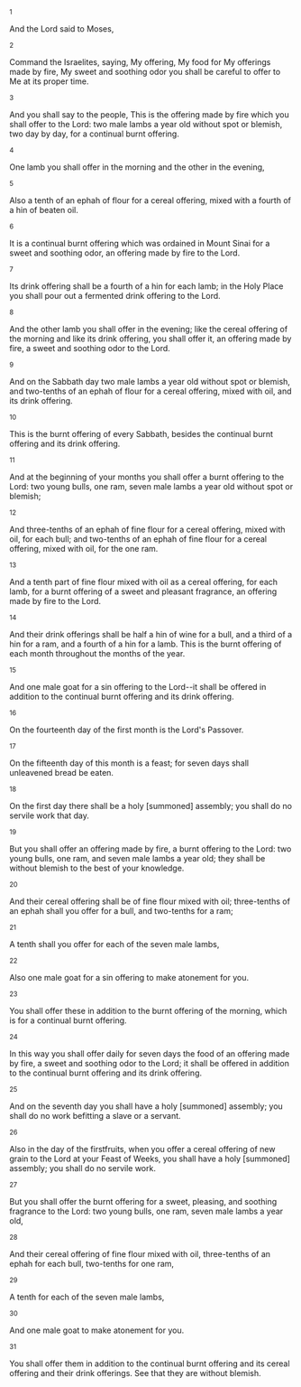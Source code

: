 <sup>1</sup> 

And the Lord said to Moses, 

<sup>2</sup> 

Command the Israelites, saying, My offering, My food for My offerings made by fire, My sweet and soothing odor you shall be careful to offer to Me at its proper time. 

<sup>3</sup> 

And you shall say to the people, This is the offering made by fire which you shall offer to the Lord: two male lambs a year old without spot or blemish, two day by day, for a continual burnt offering. 

<sup>4</sup> 

One lamb you shall offer in the morning and the other in the evening, 

<sup>5</sup> 

Also a tenth of an ephah of flour for a cereal offering, mixed with a fourth of a hin of beaten oil. 

<sup>6</sup> 

It is a continual burnt offering which was ordained in Mount Sinai for a sweet and soothing odor, an offering made by fire to the Lord. 

<sup>7</sup> 

Its drink offering shall be a fourth of a hin for each lamb; in the Holy Place you shall pour out a fermented drink offering to the Lord. 

<sup>8</sup> 

And the other lamb you shall offer in the evening; like the cereal offering of the morning and like its drink offering, you shall offer it, an offering made by fire, a sweet and soothing odor to the Lord. 

<sup>9</sup> 

And on the Sabbath day two male lambs a year old without spot or blemish, and two-tenths of an ephah of flour for a cereal offering, mixed with oil, and its drink offering. 

<sup>10</sup> 

This is the burnt offering of every Sabbath, besides the continual burnt offering and its drink offering. 

<sup>11</sup> 

And at the beginning of your months you shall offer a burnt offering to the Lord: two young bulls, one ram, seven male lambs a year old without spot or blemish; 

<sup>12</sup> 

And three-tenths of an ephah of fine flour for a cereal offering, mixed with oil, for each bull; and two-tenths of an ephah of fine flour for a cereal offering, mixed with oil, for the one ram. 

<sup>13</sup> 

And a tenth part of fine flour mixed with oil as a cereal offering, for each lamb, for a burnt offering of a sweet and pleasant fragrance, an offering made by fire to the Lord. 

<sup>14</sup> 

And their drink offerings shall be half a hin of wine for a bull, and a third of a hin for a ram, and a fourth of a hin for a lamb. This is the burnt offering of each month throughout the months of the year. 

<sup>15</sup> 

And one male goat for a sin offering to the Lord--it shall be offered in addition to the continual burnt offering and its drink offering. 

<sup>16</sup> 

On the fourteenth day of the first month is the Lord's Passover. 

<sup>17</sup> 

On the fifteenth day of this month is a feast; for seven days shall unleavened bread be eaten. 

<sup>18</sup> 

On the first day there shall be a holy [summoned] assembly; you shall do no servile work that day. 

<sup>19</sup> 

But you shall offer an offering made by fire, a burnt offering to the Lord: two young bulls, one ram, and seven male lambs a year old; they shall be without blemish to the best of your knowledge. 

<sup>20</sup> 

And their cereal offering shall be of fine flour mixed with oil; three-tenths of an ephah shall you offer for a bull, and two-tenths for a ram; 

<sup>21</sup> 

A tenth shall you offer for each of the seven male lambs, 

<sup>22</sup> 

Also one male goat for a sin offering to make atonement for you. 

<sup>23</sup> 

You shall offer these in addition to the burnt offering of the morning, which is for a continual burnt offering. 

<sup>24</sup> 

In this way you shall offer daily for seven days the food of an offering made by fire, a sweet and soothing odor to the Lord; it shall be offered in addition to the continual burnt offering and its drink offering. 

<sup>25</sup> 

And on the seventh day you shall have a holy [summoned] assembly; you shall do no work befitting a slave or a servant. 

<sup>26</sup> 

Also in the day of the firstfruits, when you offer a cereal offering of new grain to the Lord at your Feast of Weeks, you shall have a holy [summoned] assembly; you shall do no servile work. 

<sup>27</sup> 

But you shall offer the burnt offering for a sweet, pleasing, and soothing fragrance to the Lord: two young bulls, one ram, seven male lambs a year old, 

<sup>28</sup> 

And their cereal offering of fine flour mixed with oil, three-tenths of an ephah for each bull, two-tenths for one ram, 

<sup>29</sup> 

A tenth for each of the seven male lambs, 

<sup>30</sup> 

And one male goat to make atonement for you. 

<sup>31</sup> 

You shall offer them in addition to the continual burnt offering and its cereal offering and their drink offerings. See that they are without blemish.